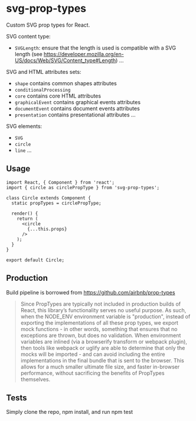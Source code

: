 # svg-prop-types

Custom SVG prop types for React.

SVG content type:
- `SVGLength`: ensure that the length is used is compatible with a SVG length (see https://developer.mozilla.org/en-US/docs/Web/SVG/Content_type#Length)
...

SVG and HTML attributes sets:
- `shape` contains common shapes attributes
- `conditionalProcessing` 
- `core` contains core HTML attributes
- `graphicalEvent` contains graphical events attributes
- `documentEvent` contains document events attributes
- `presentation` contains presentational attributes
...

SVG elements:
- `SVG`
- `circle`
- `line`
...

## Usage
```
import React, { Component } from 'react';
import { circle as circlePropType } from 'svg-prop-types';

class Circle extends Component {
  static propTypes = circlePropType;

  render() {
    return (
      <circle
        {...this.props}
      />
    );
  }
}

export default Circle;
```

## Production

Build pipeline is borrowed from https://github.com/airbnb/prop-types

> Since PropTypes are typically not included in production builds of React, this library’s functionality serves no useful purpose. As such, when the NODE_ENV environment variable is "production", instead of exporting the implementations of all these prop types, we export mock functions - in other words, something that ensures that no exceptions are thrown, but does no validation. When environment variables are inlined (via a browserify transform or webpack plugin), then tools like webpack or uglify are able to determine that only the mocks will be imported - and can avoid including the entire implementations in the final bundle that is sent to the browser. This allows for a much smaller ultimate file size, and faster in-browser performance, without sacrificing the benefits of PropTypes themselves.

## Tests

Simply clone the repo, npm install, and run npm test
